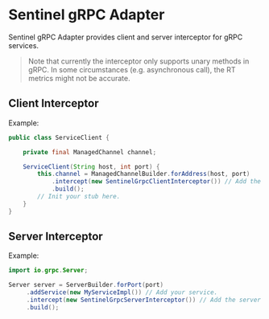 # Sentinel gRPC Adapter

Sentinel gRPC Adapter provides client and server interceptor for gRPC services.

> Note that currently the interceptor only supports unary methods in gRPC.
  In some circumstances (e.g. asynchronous call), the RT metrics might not be accurate.

## Client Interceptor

Example:

```java
public class ServiceClient {

    private final ManagedChannel channel;

    ServiceClient(String host, int port) {
        this.channel = ManagedChannelBuilder.forAddress(host, port)
            .intercept(new SentinelGrpcClientInterceptor()) // Add the client interceptor.
            .build();
        // Init your stub here.
    }
}
```

## Server Interceptor

Example:

```java
import io.grpc.Server;

Server server = ServerBuilder.forPort(port)
     .addService(new MyServiceImpl()) // Add your service.
     .intercept(new SentinelGrpcServerInterceptor()) // Add the server interceptor.
     .build();
```

